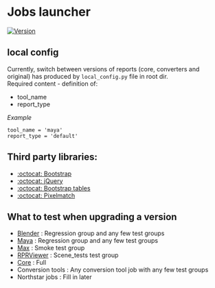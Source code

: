 # Jobs launcher
[![Version](https://img.shields.io/github/v/tag/luxteam/jobs_launcher?label=Version&style=flat-square)](https://github.com/luxteam/jobs_launcher/releases)

## local config
Currently, switch between versions of reports (core, converters and original) has produced by `local_config.py` file in root dir.  
Required content - definition of:
* tool_name
* report_type

_Example_
```python3
tool_name = 'maya'
report_type = 'default'
```

## Third party libraries:
- [:octocat: Bootstrap](https://github.com/twbs/bootstrap)
- [:octocat: jQuery](https://github.com/jquery/jquery)
- [:octocat: Bootstrap tables](https://github.com/wenzhixin/bootstrap-table)
- [:octocat: Pixelmatch](https://github.com/mapbox/pixelmatch)


## What to test when upgrading a version

- [Blender](https://github.com/luxteam/jobs_test_blender) : Regression group and any few test groups   
- [Maya](https://github.com/luxteam/jobs_test_maya) : Regression group and any few test groups   
- [Max](https://github.com/luxteam/jobs_test_max) : Smoke test group   
- [RPRViewer](https://github.com/luxteam/jobs_test_rprviewer) : Scene_tests test group   
- [Core](https://github.com/luxteam/jobs_test_core) : Full 
- Conversion tools : Any conversion tool job with any few test groups   
- Northstar jobs : Fill in later
